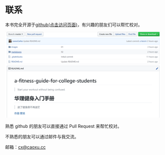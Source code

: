 # 联系

本书完全开源于[github(点击访问页面)](https://github.com/caoxuCarlos/a-fitness-guide-for-college-students)，有兴趣的朋友们可以帮忙校对。



![](https://github.com/caoxuCarlos/a-fitness-guide-for-college-students/blob/master/images/GitHubpage.png?raw=true)



熟悉 github 的朋友可以直接通过 Pull Request 来帮忙校对。

不熟悉的朋友可以通过邮件与我交流。

邮箱：cx@caoxu.cc